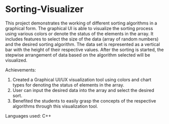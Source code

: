 # Sorting-Visualizer

This project demonstrates the working of different sorting algorithms in a graphical form.
The graphical UI is able to visualize the sorting process using various colors or denote the status of the elements in the array. 
It includes features to select the size of the data (array of random numbers) and the desired sorting algorithm.
The data set is represented as a vertical bar with the height of their respective values. 
After the sorting is started, the stepwise arrangement of data based on the algorithm selected will be visualized.

Achievements:
1. Created a Graphical UI/UX visualization tool using colors and chart types for denoting the status of elements in the array.
2. User can input the desired data into the array and select the desired sort.
3. Benefited the students to easily grasp the concepts of the respective algorithms through this visualization tool.
 
Languages used: 
  C++
  
  
